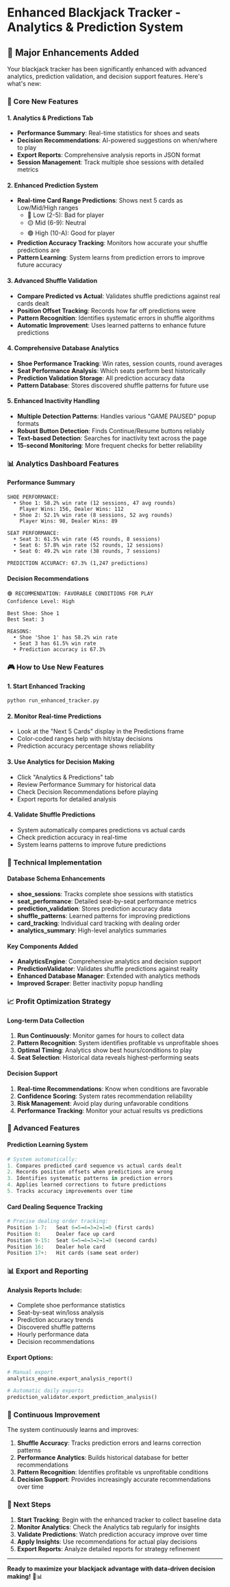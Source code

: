 # Enhanced Blackjack Tracker - Analytics & Prediction System

## 🚀 Major Enhancements Added

Your blackjack tracker has been significantly enhanced with advanced analytics, prediction validation, and decision support features. Here's what's new:

### 🎯 Core New Features

#### 1. **Analytics & Predictions Tab**
- **Performance Summary**: Real-time statistics for shoes and seats
- **Decision Recommendations**: AI-powered suggestions on when/where to play
- **Export Reports**: Comprehensive analysis reports in JSON format
- **Session Management**: Track multiple shoe sessions with detailed metrics

#### 2. **Enhanced Prediction System**
- **Real-time Card Range Predictions**: Shows next 5 cards as Low/Mid/High ranges
  - 🔴 Low (2-5): Bad for player
  - 🟡 Mid (6-9): Neutral  
  - 🟢 High (10-A): Good for player
- **Prediction Accuracy Tracking**: Monitors how accurate your shuffle predictions are
- **Pattern Learning**: System learns from prediction errors to improve future accuracy

#### 3. **Advanced Shuffle Validation**
- **Compare Predicted vs Actual**: Validates shuffle predictions against real cards dealt
- **Position Offset Tracking**: Records how far off predictions were
- **Pattern Recognition**: Identifies systematic errors in shuffle algorithms
- **Automatic Improvement**: Uses learned patterns to enhance future predictions

#### 4. **Comprehensive Database Analytics**
- **Shoe Performance Tracking**: Win rates, session counts, round averages
- **Seat Performance Analysis**: Which seats perform best historically
- **Prediction Validation Storage**: All prediction accuracy data
- **Pattern Database**: Stores discovered shuffle patterns for future use

#### 5. **Enhanced Inactivity Handling**
- **Multiple Detection Patterns**: Handles various "GAME PAUSED" popup formats
- **Robust Button Detection**: Finds Continue/Resume buttons reliably
- **Text-based Detection**: Searches for inactivity text across the page
- **15-second Monitoring**: More frequent checks for better reliability

### 📊 Analytics Dashboard Features

#### Performance Summary
```
SHOE PERFORMANCE:
  • Shoe 1: 58.2% win rate (12 sessions, 47 avg rounds)
    Player Wins: 156, Dealer Wins: 112
  • Shoe 2: 52.1% win rate (8 sessions, 52 avg rounds)
    Player Wins: 98, Dealer Wins: 89

SEAT PERFORMANCE:
  • Seat 3: 61.5% win rate (45 rounds, 8 sessions)
  • Seat 6: 57.8% win rate (52 rounds, 12 sessions)
  • Seat 0: 49.2% win rate (38 rounds, 7 sessions)

PREDICTION ACCURACY: 67.3% (1,247 predictions)
```

#### Decision Recommendations
```
🟢 RECOMMENDATION: FAVORABLE CONDITIONS FOR PLAY
Confidence Level: High

Best Shoe: Shoe 1
Best Seat: 3

REASONS:
  • Shoe 'Shoe 1' has 58.2% win rate
  • Seat 3 has 61.5% win rate  
  • Prediction accuracy is 67.3%
```

### 🎮 How to Use New Features

#### 1. **Start Enhanced Tracking**
```bash
python run_enhanced_tracker.py
```

#### 2. **Monitor Real-time Predictions**
- Look at the "Next 5 Cards" display in the Predictions frame
- Color-coded ranges help with hit/stay decisions
- Prediction accuracy percentage shows reliability

#### 3. **Use Analytics for Decision Making**
- Click "Analytics & Predictions" tab
- Review Performance Summary for historical data
- Check Decision Recommendations before playing
- Export reports for detailed analysis

#### 4. **Validate Shuffle Predictions**
- System automatically compares predictions vs actual cards
- Check prediction accuracy in real-time
- System learns patterns to improve future predictions

### 🔧 Technical Implementation

#### Database Schema Enhancements
- **shoe_sessions**: Tracks complete shoe sessions with statistics
- **seat_performance**: Detailed seat-by-seat performance metrics
- **prediction_validation**: Stores prediction accuracy data
- **shuffle_patterns**: Learned patterns for improving predictions
- **card_tracking**: Individual card tracking with dealing order
- **analytics_summary**: High-level analytics summaries

#### Key Components Added
- **AnalyticsEngine**: Comprehensive analytics and decision support
- **PredictionValidator**: Validates shuffle predictions against reality
- **Enhanced Database Manager**: Extended with analytics methods
- **Improved Scraper**: Better inactivity popup handling

### 📈 Profit Optimization Strategy

#### Long-term Data Collection
1. **Run Continuously**: Monitor games for hours to collect data
2. **Pattern Recognition**: System identifies profitable vs unprofitable shoes
3. **Optimal Timing**: Analytics show best hours/conditions to play
4. **Seat Selection**: Historical data reveals highest-performing seats

#### Decision Support
1. **Real-time Recommendations**: Know when conditions are favorable
2. **Confidence Scoring**: System rates recommendation reliability
3. **Risk Management**: Avoid play during unfavorable conditions
4. **Performance Tracking**: Monitor your actual results vs predictions

### 🚀 Advanced Features

#### Prediction Learning System
```python
# System automatically:
1. Compares predicted card sequence vs actual cards dealt
2. Records position offsets when predictions are wrong
3. Identifies systematic patterns in prediction errors
4. Applies learned corrections to future predictions
5. Tracks accuracy improvements over time
```

#### Card Dealing Sequence Tracking
```python
# Precise dealing order tracking:
Position 1-7:   Seat 6→5→4→3→2→1→0 (first cards)
Position 8:     Dealer face up card
Position 9-15:  Seat 6→5→4→3→2→1→0 (second cards)  
Position 16:    Dealer hole card
Position 17+:   Hit cards (same seat order)
```

### 📊 Export and Reporting

#### Analysis Reports Include:
- Complete shoe performance statistics
- Seat-by-seat win/loss analysis
- Prediction accuracy trends
- Discovered shuffle patterns
- Hourly performance data
- Decision recommendations

#### Export Options:
```python
# Manual export
analytics_engine.export_analysis_report()

# Automatic daily exports
prediction_validator.export_prediction_analysis()
```

### 🔄 Continuous Improvement

The system continuously learns and improves:

1. **Shuffle Accuracy**: Tracks prediction errors and learns correction patterns
2. **Performance Analytics**: Builds historical database for better recommendations
3. **Pattern Recognition**: Identifies profitable vs unprofitable conditions
4. **Decision Support**: Provides increasingly accurate recommendations over time

### 🎯 Next Steps

1. **Start Tracking**: Begin with the enhanced tracker to collect baseline data
2. **Monitor Analytics**: Check the Analytics tab regularly for insights
3. **Validate Predictions**: Watch prediction accuracy improve over time
4. **Apply Insights**: Use recommendations for actual play decisions
5. **Export Reports**: Analyze detailed reports for strategy refinement

---

**Ready to maximize your blackjack advantage with data-driven decision making!** 🎰📊
